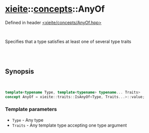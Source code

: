 # [xieite](../xieite.md)::[concepts](../concepts.md)::AnyOf
Defined in header [<xieite/concepts/AnyOf.hpp>](../../include/xieite/concepts/AnyOf.hpp)

<br/>

Specifies that a type satisfies at least one of several type traits

<br/><br/>

## Synopsis

<br/>

```cpp
template<typename Type, template<typename> typename... Traits>
concept AnyOf = xieite::traits::IsAnyOf<Type, Traits...>::value;
```
### Template parameters
- `Type` - Any type
- `Traits` - Any template type accepting one type argument
